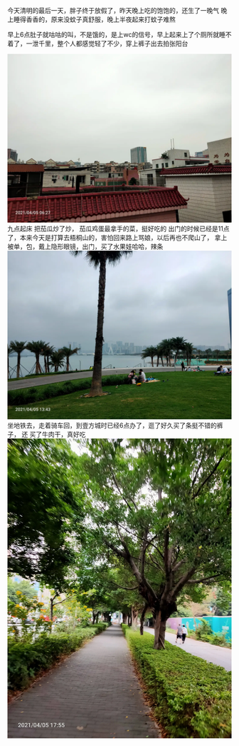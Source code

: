 今天清明的最后一天，胖子终于放假了，昨天晚上吃的饱饱的，还生了一晚气
晚上睡得香香的，原来没蚊子真舒服，晚上半夜起来打蚊子难熬

早上6点肚子就咕咕的叫，不是饿的，是上wc的信号，早上起来上了个厕所就睡不着了，一泄千里，整个人都感觉轻了不少，穿上裤子出去拍张阳台

![](../img/6904315-cafe4552e12c4077.jpg)
九点起床 把茄瓜炒了炒， 茄瓜鸡蛋最拿手的菜，挺好吃的
出门的时候已经是11点了，本来今天是打算去梧桐山的，害怕回来路上骂娘，以后再也不爬山了，
拿上被单，包，戴上隐形眼镜，出门，买了水果娃哈哈，辣条
![](../img/6904315-10462779f427199d.jpg)
坐地铁去，走着骑车回，到壹方城时已经6点办了，逛了好久买了条挺不错的裤子， 还 买了牛肉干，真好吃
![](../img/6904315-f1f7a151d28fd6e0.jpg)
